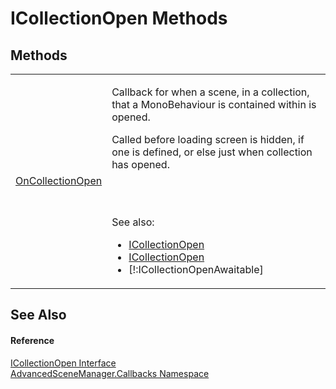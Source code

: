 # ICollectionOpen Methods




## Methods
<table>
<tr>
<td><a href="M_AdvancedSceneManager_Callbacks_ICollectionOpen_OnCollectionOpen.md">OnCollectionOpen</a></td>
<td><p>Callback for when a scene, in a collection, that a MonoBehaviour is contained within is opened.</p><p>

Called before loading screen is hidden, if one is defined, or else just when collection has opened.</p><br /><br />

 See also: <ul><li><a href="T_AdvancedSceneManager_Callbacks_ICollectionOpen.md">ICollectionOpen</a></li><li><a href="T_AdvancedSceneManager_Callbacks_ICollectionOpen.md">ICollectionOpen</a></li><li>[!:ICollectionOpenAwaitable]</li></ul>

</td></tr>
</table>

## See Also


#### Reference
<a href="T_AdvancedSceneManager_Callbacks_ICollectionOpen.md">ICollectionOpen Interface</a>  
<a href="N_AdvancedSceneManager_Callbacks.md">AdvancedSceneManager.Callbacks Namespace</a>  
